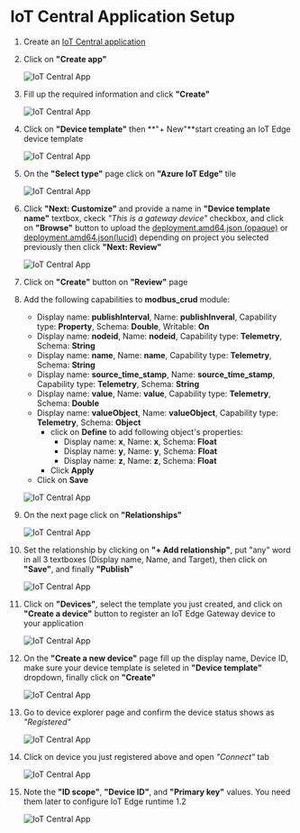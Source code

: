 # IoT Central Application Setup

1. Create an [IoT Central application](https://apps.azureiotcentral.com/build)
2. Click on **"Create app"**

    ![IoT Central App](/assets/05_central_app_create.png)
3. Fill up the required information and click **"Create"**

    ![IoT Central App](/assets/06_central_app_create.png)
3. Click on **"Device template"** then **"+ New"**start creating an IoT Edge device template 

    ![IoT Central App](/assets/07_device_template.png)
4. On the **"Select type"** page click on **"Azure IoT Edge"** tile

    ![IoT Central App](/assets/08_device_template_type.png)
5. Click **"Next: Customize"** and provide a name in **"Device template name"** textbox, ckeck _"This is a gateway device"_ checkbox, and click on **"Browse"** button to upload the [deployment.amd64.json (opaque)](/edge-gateway-modules/modbus-opaque/config/deployment.amd64.json) or [deployment.amd64.json(lucid)](/edge-gateway-modules/modbus-lucid/config/deployment.amd64.json) depending on project you selected previously then click **"Next: Review"**

    ![IoT Central App](/assets/09_device_template_upload.png)
6. Click on **"Create"** button on **"Review"** page
7. Add the following capabilities to **modbus_crud** module:
    - Display name: **publishInterval**, Name: **publishInveral**, Capability type: **Property**, Schema: **Double**, Writable: **On**
    - Display name: **nodeid**, Name: **nodeid**, Capability type: **Telemetry**, Schema: **String**
    - Display name: **name**, Name: **name**, Capability type: **Telemetry**, Schema: **String**
    - Display name: **source_time_stamp**, Name: **source_time_stamp**, Capability type: **Telemetry**, Schema: **String**
    - Display name: **value**, Name: **value**, Capability type: **Telemetry**, Schema: **Double**
    - Display name: **valueObject**, Name: **valueObject**, Capability type: **Telemetry**, Schema: **Object** 
        - click on **Define** to add following object's properties:
            - Display name: **x**, Name: **x**, Schema: **Float**
            - Display name: **y**, Name: **y**, Schema: **Float**
            - Display name: **z**, Name: **z**, Schema: **Float**
        - Click **Apply**
    - Click on **Save**

    ![IoT Central App](/assets/10_device_template_capabilities.png)
8. On the next page click on **"Relationships"**

    ![IoT Central App](/assets/10_device_template_rel.png)
9. Set the relationship by clicking on **"+ Add relationship"**, put "any" word in all 3 textboxes (Display name, Name, and Target), then click on **"Save"**, and finally **"Publish"**

    ![IoT Central App](/assets/11_device_template_pub.png)
10. Click on **"Devices"**, select the template you just created, and click on **"Create a device"** button to register an IoT Edge Gateway device to your application

    ![IoT Central App](/assets/12_device_template_select.png)
11. On the **"Create a new device"** page fill up the display name, Device ID, make sure your device template is seleted in **"Device template"** dropdown, finally click on **"Create"**

    ![IoT Central App](/assets/13_device_reg.png)
12. Go to device explorer page and confirm the device status shows as _"Registered"_

    ![IoT Central App](/assets/14_device_created.png)

13. Click on device you just registered above and open _"Connect"_ tab

    ![IoT Central App](/assets/04_device_connect_tab.png)
14. Note the **"ID scope"**, **"Device ID"**, and **"Primary key"** values. You need them later to configure IoT Edge runtime 1.2

    ![IoT Central App](/assets/01_device_connect.png)